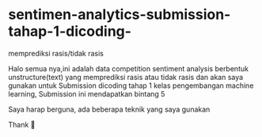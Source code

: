 # sentimen-analytics-submission-tahap-1-dicoding-

memprediksi rasis/tidak rasis 

Halo semua nya,ini adalah data competition sentiment analysis berbentuk unstructure(text) 
yang memprediksi rasis atau tidak rasis dan akan saya gunakan untuk 
Submission dicoding tahap 1 kelas pengembangan machine learning,
Submission ini mendapatkan bintang 5 

Saya harap berguna, ada beberapa teknik yang saya gunakan 

Thank 💪
